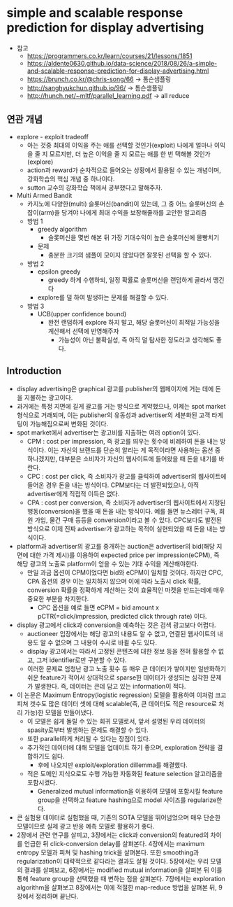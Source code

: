 # simple and scalable response prediction for display advertising

- 참고
    - https://programmers.co.kr/learn/courses/21/lessons/1851
    - https://aldente0630.github.io/data-science/2018/08/26/a-simple-and-scalable-response-prediction-for-display-advertising.html
    - https://brunch.co.kr/@chris-song/66 -> 톰슨샘플링
    - http://sanghyukchun.github.io/96/ -> 톰슨샘플링
    - http://hunch.net/~mltf/parallel_learning.pdf -> all reduce

## 연관 개념
- explore - exploit tradeoff
    - 아는 것중 최대의 이익을 주는 애를 선택할 것인가(exploit) 나에게 얼마나 이익을 줄 지 모르지만, 더 높은 이익을 줄 지 모르는 애를 한 번 택해볼 것인가(explore)
    - action과 reward가 순차적으로 들어오는 상황에서 활용될 수 있는 개념이며, 강화학습의 핵심 개념 중 하나이다.
    - sutton 교수의 강화학습 책에서 공부했다고 말해주자.
- Multi Armed Bandit
    - 카지노에 다양한(multi) 슬롯머신(bandit)이 있는데, 그 중 어느 슬롯머신의 손잡이(arm)을 당겨야 나에게 최대 수익을 보장해줄까를 고안한 알고리즘
    - 방법 1
        - greedy algorithm
            - 슬롯머신을 몇번 해본 뒤 가장 기대수익이 높은 슬롯머신에 몰빵치기
        - 문제
            - 충분한 크기의 샘플이 모이지 않았다면 잘못된 선택을 할 수 있다.
    - 방법 2
        - epsilon greedy
            - greedy 하게 수행하되, 일정 확률로 슬롯머신을 랜덤하게 골라서 땡긴다
        - explore를 덜 하여 발생하는 문제를 해결할 수 있다.
    - 방법 3
        - UCB(upper confidence bound)
            - 완전 랜덤하게 explore 하지 말고, 해당 슬롯머신이 최적일 가능성을 계산해서 선택에 반영해주자
                - 가능성이 아닌 불확실성, 즉 아직 덜 탐사한 정도라고 생각해도 좋다.
## Introduction
- display advertising은 graphical 광고를 publisher의 웹페이지에 거는 데에 돈을 지불하는 광고이다.
- 과거에는 특정 지면에 길게 괄고를 거는 방식으로 계약했으나, 이제는 spot market 형식으로 거래되며, 이는 publisher의 유동성과 advertiser의 세분화된 고객 타게팅이 가능해짐으로써 변화된 것이다.
- spot market에서 advertiser는 광고비를 지출하는 여러 option이 있다.
    - CPM : cost per impression, 즉 광고를 띄우는 횟수에 비례하여 돈을 내는 방식이다. 이는 자신의 브랜드를 단순히 알리는 게 목적이라면 사용하는 옵션 중 하나겠지만, 대부분은 소비자가 자신의 웹사이트에 들어왔을 때 돈을 내기를 바란다.
    - CPC : cost per click, 즉 소비자가 광고를 클릭하여 advertiser의 웹사이트에 들어온 경우 돈을 내는 방식이다. CPM보다는 더 발전되었으나, 아직 advertiser에게 직접적 이득은 없다.
    - CPA : cost per conversion, 즉 소비자가 advertiser의 웹사이트에서 지정된 행동(conversion)을 했을 때 돈을 내는 방식이다. 예를 들면 뉴스레터 구독, 회원 가입, 물건 구매 등등을 conversion이라고 볼 수 있다. CPC보다도 발전된 방식으로 이제 진짜 advertiser가 광고하는 목적이 실현되었을 때 돈을 내는 방식이다.
- platform과 advertiser의 광고를 중개하는 auction은 advertiser의 bid(해당 지면에 대한 가격 제시)를 이용하여 expected price per impression(eCPM), 즉 해당 광고의 노출로 platform이 얻을 수 있는 기대 수익을 계산해야한다.
    - 만일 과금 옵션이 CPM이었다면 bid와 eCPM이 일치할 것이다. 하지만 CPC, CPA 옵션의 경우 이는 일치하지 않으며 이에 따라 노출시 click 확률, conversion 확률을 정확하게 계산하는 것이 효율적인 마켓을 만드는데에 매우 중요한 부분을 차지한다.
        - CPC 옵션을 예로 들면 eCPM = bid amount x pCTR(=click/impression, predicted click through rate) 이다.
- display 광고에서 click과 conversion을 예측하는 것은 검색 광고보다 어렵다.
    - auctioneer 입장에서는 해당 광고의 내용도 알 수 없고, 연결된 웹사이트의 내용도 알 수 없으며 그 내용이 수시로 바뀔 수도 있다.
    - display 광고에서는 따라서 고정된 콘텐츠에 대한 정보 등을 전혀 활용할 수 없고, 그저 identifier로만 구분할 수 있다.
    - 이러한 문제로 엄청난 광고 노출 횟수 등 매우 큰 데이터가 쌓이지만 일반화하기 쉬운 feature가 적어서 상대적으로 sparse한 데이터가 생성되는 심각한 문제가 발생한다. 즉, 데이터는 큰데 담고 있는 information이 적다.
- 이 논문은 Maximum Entropy(logistic regression) 모델을 활용하여 이처럼 크고 피쳐 갯수도 많은 데이터 셋에 대해 scalable(즉, 큰 데이터도 적은 resource로 처리 가능)한 모델을 만들어냈다.
    - 이 모델은 쉽게 돌릴 수 있는 회귀 모델로서, 앞서 설명된 우리 데이터의 spasity로부터 발생하는 문제도 해결할 수 있다.
    - 또한 parallel하게 처리될 수 있다는 장점이 있다.
    - 추가적인 데이터에 대해 모델을 업데이트 하기 좋으며, exploration 전략을 결합하기도 쉽다.
        - 후에 나오지만 exploit/exploration dillemma를 해결했다.
    - 적은 도메인 지식으로도 수행 가능한 자동화된 feature selection 알고리즘을 포함시켰다.
        - Generalized mutual information을 이용하여 모델에 포함시킬 feature group을 선택하고 feature hashing으로 model 사이즈를 regularize한다.
- 큰 실험용 데이터로 실험했을 때, 기존의 SOTA 모델을 뛰어넘었으며 매우 단순한 모델이므로 실제 광고 반응 예측 모델로 활용하기 좋다.
- 2장에서 관련 연구를 살피고, 3장에서는 click과 conversion의 featured의 차이를 언급한 뒤 click-conversion delay를 살펴본다. 4장에서는 maximum entropy 모델과 피쳐 및 hashing trick을 살펴본다. 또한 smoothing과 regularization이 대략적으로 같다라는 결과도 살필 것이다. 5장에서는 우리 모델의 결과를 살펴보고, 6장에서는 modified mutual information을 살펴본 뒤 이를 통해 feature group을 선택했을 때 변하는 점을 살펴본다. 7장에서는 exploration algorithm을 살펴보고 8장에서는 이에 적절한 map-reduce 방법을 살펴본 뒤, 9장에서 정리하며 끝난다.
